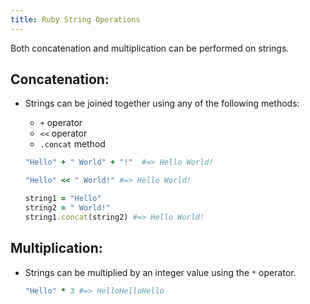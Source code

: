 ```yaml
---
title: Ruby String Operations
---
```

Both concatenation and multiplication can be performed on strings.

## Concatenation:

*   Strings can be joined together using any of the following methods:
    *   `+` operator
    *   `<<` operator
    *   `.concat` method
    ```ruby
    "Hello" + " World" + "!"  #=> Hello World!
    ```

    ```ruby
    "Hello" << " World!" #=> Hello World!
    ```

    ```ruby
    string1 = "Hello"
    string2 = " World!"
    string1.concat(string2) #=> Hello World!
    ```

## Multiplication:

*   Strings can be multiplied by an integer value using the `*` operator.
    ```ruby
    "Hello" * 3 #=> HelloHelloHello
    ```
